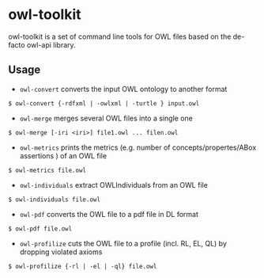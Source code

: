 owl-toolkit
===========

owl-toolkit is a set of command line tools for OWL files based on the
de-facto owl-api library.

Usage
----------

* `owl-convert` converts the input OWL ontology to another format

```console
$ owl-convert {-rdfxml | -owlxml | -turtle } input.owl
```

* `owl-merge` merges several OWL files into a single one

```console
$ owl-merge [-iri <iri>] file1.owl ... filen.owl
```

* `owl-metrics` prints the metrics (e.g. number of
  concepts/propertes/ABox assertions
  ) of an OWL file

```console
$ owl-metrics file.owl
```

* `owl-individuals` extract OWLIndividuals from an OWL file

```console
$ owl-individuals file.owl
```

* `owl-pdf` converts the OWL file to a pdf file in DL format
  
```console
$ owl-pdf file.owl
```

* `owl-profilize` cuts the OWL file to a profile (incl. RL, EL, QL) by dropping violated axioms

```console
$ owl-profilize {-rl | -el | -ql} file.owl
```
